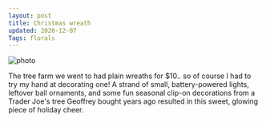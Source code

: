 ```yaml
---
layout: post
title: Christmas wreath
updated: 2020-12-07
Tags: florals
---
```


![photo](https://caitlinmeyer.github.io/project-log/images/wreath-1.JPG)

The tree farm we went to had plain wreaths for $10.. so of course I had to try my hand at decorating one! A strand of small, battery-powered lights, leftover ball ornaments, and some fun seasonal clip-on decorations from a Trader Joe's tree Geoffrey bought years ago resulted in this sweet, glowing piece of holiday cheer. 


